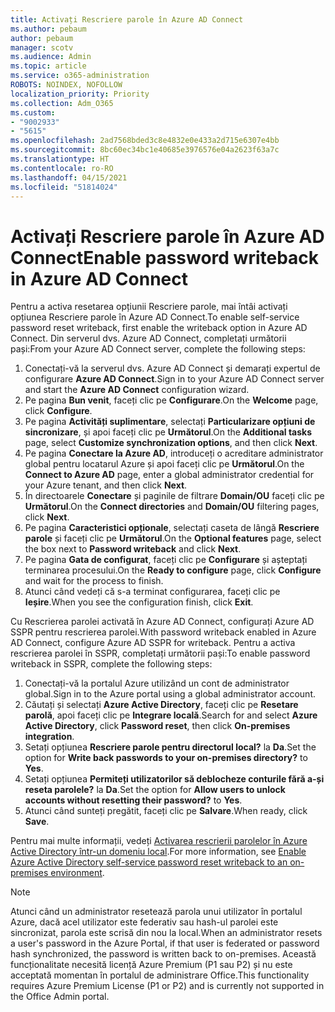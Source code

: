 ```yaml
---
title: Activați Rescriere parole în Azure AD Connect
ms.author: pebaum
author: pebaum
manager: scotv
ms.audience: Admin
ms.topic: article
ms.service: o365-administration
ROBOTS: NOINDEX, NOFOLLOW
localization_priority: Priority
ms.collection: Adm_O365
ms.custom:
- "9002933"
- "5615"
ms.openlocfilehash: 2ad7568bded3c8e4832e0e433a2d715e6307e4bb
ms.sourcegitcommit: 8bc60ec34bc1e40685e3976576e04a2623f63a7c
ms.translationtype: HT
ms.contentlocale: ro-RO
ms.lasthandoff: 04/15/2021
ms.locfileid: "51814024"
---
```

# <a name="enable-password-writeback-in-azure-ad-connect"></a><span data-ttu-id="0b751-102">Activați Rescriere parole în Azure AD Connect</span><span class="sxs-lookup"><span data-stu-id="0b751-102">Enable password writeback in Azure AD Connect</span></span>

<span data-ttu-id="0b751-103">Pentru a activa resetarea opțiunii Rescriere parole, mai întâi activați opțiunea Rescriere parole în Azure AD Connect.</span><span class="sxs-lookup"><span data-stu-id="0b751-103">To enable self-service password reset writeback, first enable the writeback option in Azure AD Connect.</span></span> <span data-ttu-id="0b751-104">Din serverul dvs. Azure AD Connect, completați următorii pași:</span><span class="sxs-lookup"><span data-stu-id="0b751-104">From your Azure AD Connect server, complete the following steps:</span></span>

1. <span data-ttu-id="0b751-105">Conectați-vă la serverul dvs. Azure AD Connect și demarați expertul de configurare **Azure AD Connect**.</span><span class="sxs-lookup"><span data-stu-id="0b751-105">Sign in to your Azure AD Connect server and start the **Azure AD Connect** configuration wizard.</span></span>
2. <span data-ttu-id="0b751-106">Pe pagina **Bun venit**, faceți clic pe **Configurare**.</span><span class="sxs-lookup"><span data-stu-id="0b751-106">On the **Welcome** page, click **Configure**.</span></span>
3. <span data-ttu-id="0b751-107">Pe pagina **Activități suplimentare**, selectați **Particularizare opțiuni de sincronizare**, și apoi faceți clic pe **Următorul**.</span><span class="sxs-lookup"><span data-stu-id="0b751-107">On the **Additional tasks** page, select **Customize synchronization options**, and then click **Next**.</span></span>
4. <span data-ttu-id="0b751-108">Pe pagina **Conectare la Azure AD**, introduceți o acreditare administrator global pentru locatarul Azure și apoi faceți clic pe **Următorul**.</span><span class="sxs-lookup"><span data-stu-id="0b751-108">On the **Connect to Azure AD** page, enter a global administrator credential for your Azure tenant, and then click **Next**.</span></span>
5. <span data-ttu-id="0b751-109">În directoarele **Conectare** și paginile de filtrare **Domain/OU** faceți clic pe **Următorul**.</span><span class="sxs-lookup"><span data-stu-id="0b751-109">On the **Connect directories** and **Domain/OU** filtering pages, click **Next**.</span></span>
6. <span data-ttu-id="0b751-110">Pe pagina **Caracteristici opționale**, selectați caseta de lângă **Rescriere parole** și faceți clic pe **Următorul**.</span><span class="sxs-lookup"><span data-stu-id="0b751-110">On the **Optional features** page, select the box next to **Password writeback** and click **Next**.</span></span>
7. <span data-ttu-id="0b751-111">Pe pagina **Gata de configurat**, faceți clic pe **Configurare** și așteptați terminarea procesului.</span><span class="sxs-lookup"><span data-stu-id="0b751-111">On the **Ready to configure** page, click **Configure** and wait for the process to finish.</span></span>
8. <span data-ttu-id="0b751-112">Atunci când vedeți că s-a terminat configurarea, faceți clic pe **Ieșire**.</span><span class="sxs-lookup"><span data-stu-id="0b751-112">When you see the configuration finish, click **Exit**.</span></span>

<span data-ttu-id="0b751-113">Cu Rescrierea parolei activată în Azure AD Connect, configurați Azure AD SSPR pentru rescrierea parolei.</span><span class="sxs-lookup"><span data-stu-id="0b751-113">With password writeback enabled in Azure AD Connect, configure Azure AD SSPR for writeback.</span></span>  <span data-ttu-id="0b751-114">Pentru a activa rescrierea parolei în SSPR, completați următorii pași:</span><span class="sxs-lookup"><span data-stu-id="0b751-114">To enable password writeback in SSPR, complete the following steps:</span></span>

1. <span data-ttu-id="0b751-115">Conectați-vă la portalul Azure utilizând un cont de administrator global.</span><span class="sxs-lookup"><span data-stu-id="0b751-115">Sign in to the Azure portal using a global administrator account.</span></span>
2. <span data-ttu-id="0b751-116">Căutați și selectați **Azure Active Directory**, faceți clic pe **Resetare parolă**, apoi faceți clic pe **Integrare locală**.</span><span class="sxs-lookup"><span data-stu-id="0b751-116">Search for and select **Azure Active Directory**, click **Password reset**, then click **On-premises integration**.</span></span>
3. <span data-ttu-id="0b751-117">Setați opțiunea **Rescriere parole pentru directorul local?** la **Da**.</span><span class="sxs-lookup"><span data-stu-id="0b751-117">Set the option for **Write back passwords to your on-premises directory?** to **Yes**.</span></span>
4. <span data-ttu-id="0b751-118">Setați opțiunea **Permiteți utilizatorilor să deblocheze conturile fără a-și reseta parolele?** la **Da**.</span><span class="sxs-lookup"><span data-stu-id="0b751-118">Set the option for **Allow users to unlock accounts without resetting their password?** to **Yes**.</span></span>
5. <span data-ttu-id="0b751-119">Atunci când sunteți pregătit, faceți clic pe **Salvare**.</span><span class="sxs-lookup"><span data-stu-id="0b751-119">When ready, click **Save**.</span></span>

<span data-ttu-id="0b751-120">Pentru mai multe informații, vedeți [Activarea rescrierii parolelor în Azure Active Directory într-un domeniu local](https://docs.microsoft.com/azure/active-directory/authentication/tutorial-enable-sspr-writeback).</span><span class="sxs-lookup"><span data-stu-id="0b751-120">For more information, see [Enable Azure Active Directory self-service password reset writeback to an on-premises environment](https://docs.microsoft.com/azure/active-directory/authentication/tutorial-enable-sspr-writeback).</span></span>

> [!NOTE]
>  <span data-ttu-id="0b751-121">Atunci când un administrator resetează parola unui utilizator în portalul Azure, dacă acel utilizator este federativ sau hash-ul parolei este sincronizat, parola este scrisă din nou la local.</span><span class="sxs-lookup"><span data-stu-id="0b751-121">When an administrator resets a user's password in the Azure Portal, if that user is federated or password hash synchronized, the password is written back to on-premises.</span></span> <span data-ttu-id="0b751-122">Această funcționalitate necesită licență Azure Premium (P1 sau P2) și nu este acceptată momentan în portalul de administrare Office.</span><span class="sxs-lookup"><span data-stu-id="0b751-122">This functionality requires Azure Premium License (P1 or P2) and is currently not supported in the Office Admin portal.</span></span>

